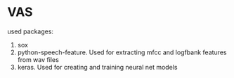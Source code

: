 # VAS

used packages:

1) sox
2) python-speech-feature. Used for extracting mfcc and logfbank features from wav files
3) keras. Used for creating and training neural net models
